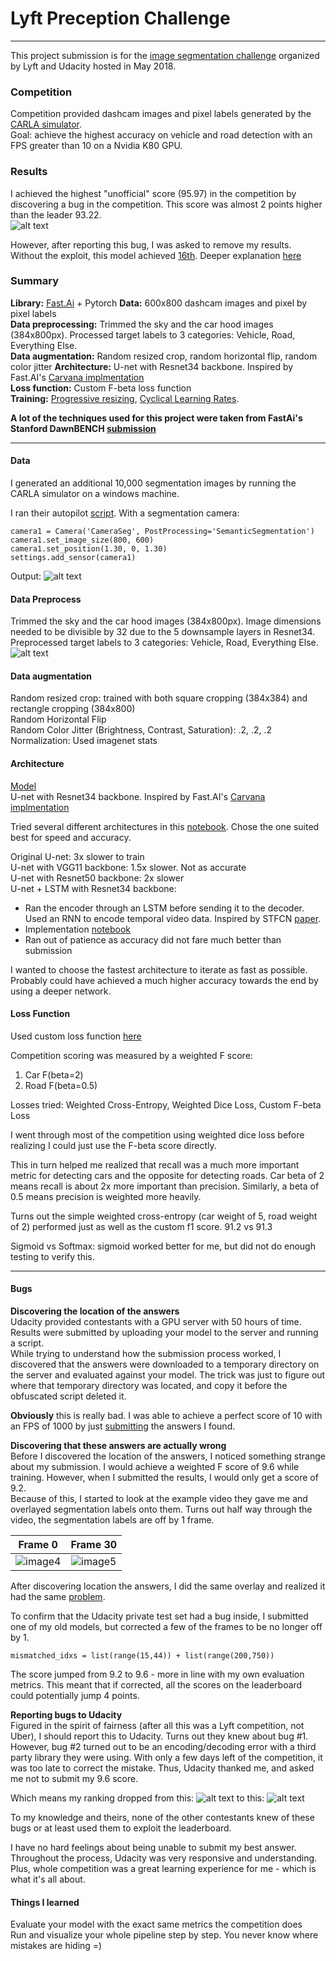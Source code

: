 # **Lyft Preception Challenge** 

---

This project submission is for the [image segmentation challenge](https://www.udacity.com/lyft-challenge) organized by Lyft and Udacity hosted in May 2018.  

### Competition
Competition provided dashcam images and pixel labels generated by the [CARLA simulator](http://carla.org/).  
Goal: achieve the highest accuracy on vehicle and road detection with an FPS greater than 10 on a Nvidia K80 GPU.

### Results
I achieved the highest "unofficial" score (95.97) in the competition by discovering a bug in the competition. This score was almost 2 points higher than the leader 93.22.  
![alt text][image1]

However, after reporting this bug, I was asked to remove my results.  Without the exploit, this model achieved [16th](https://classroom.udacity.com/nanodegrees/nd013/parts/78a1caae-489e-4e75-8368-e65cec97f63b/modules/f2b38613-4094-451e-957b-2a343dc667c0/lessons/fce3e4a7-05c3-43f4-9fe3-84f3f150b368/concepts/04ca1c4c-66b5-471b-859e-8fcaedd793ec). Deeper explanation [here](#bugs)

### Summary
**Library:** [Fast.Ai](https://github.com/fastai/fastai) + Pytorch
**Data:** 600x800 dashcam images and pixel by pixel labels  
**Data preprocessing:** Trimmed the sky and the car hood images (384x800px). Processed target labels to 3 categories: Vehicle, Road, Everything Else.  
**Data augmentation:** Random resized crop, random horizontal flip, random color jitter
**Architecture:** U-net with Resnet34 backbone. Inspired by Fast.AI's [Carvana implmentation](https://github.com/fastai/fastai/blob/master/courses/dl2/carvana-unet.ipynb)  
**Loss function:** Custom F-beta loss function  
**Training:** [Progressive resizing](https://arxiv.org/abs/1707.02921), [Cyclical Learning Rates](https://arxiv.org/abs/1506.01186). 

**A lot of the techniques used for this project were taken from FastAi's Stanford DawnBENCH [submission](http://www.fast.ai/2018/04/30/dawnbench-fastai/)**

---

#### Data
I generated an additional 10,000 segmentation images by running the CARLA simulator on a windows machine.

I ran their autopilot [script](https://github.com/carla-simulator/carla/blob/master/PythonClient/client_example.py). With a segmentation camera:  
```
camera1 = Camera('CameraSeg', PostProcessing='SemanticSegmentation')
camera1.set_image_size(800, 600)
camera1.set_position(1.30, 0, 1.30)
settings.add_sensor(camera1)
```

Output:
![alt text][image2]

#### Data Preprocess
Trimmed the sky and the car hood images (384x800px). Image dimensions needed to be divisible by 32 due to the 5 downsample layers in Resnet34.
Preprocessed target labels to 3 categories: Vehicle, Road, Everything Else.  
![alt text][image3]


#### Data augmentation
Random resized crop: trained with both square cropping (384x384) and rectangle cropping (384x800)  
Random Horizontal Flip  
Random Color Jitter (Brightness, Contrast, Saturation): .2, .2, .2  
Normalization: Used imagenet stats  


#### Architecture

[Model](./examples/arch.py)  
U-net with Resnet34 backbone. Inspired by Fast.AI's [Carvana implmentation](https://github.com/fastai/fastai/blob/master/courses/dl2/carvana-unet.ipynb) 

Tried several different architectures in this [notebook](./workspace/Example/lyft-unet-train34-arch-speed.ipynb). Chose the one suited best for speed and accuracy.

Original U-net: 3x slower to train  
U-net with VGG11 backbone: 1.5x slower. Not as accurate  
U-net with Resnet50 backbone: 2x slower  
U-net + LSTM with Resnet34 backbone: 
* Ran the encoder through an LSTM before sending it to the decoder. Used an RNN to encode temporal video data. Inspired by  STFCN [paper](https://arxiv.org/pdf/1608.05971.pdf). 
* Implementation [notebook](./workspace/Example/lyft-unet-train43-conv-lstm-try2.ipynb)
* Ran out of patience as accuracy did not fare much better than submission

I wanted to choose the fastest architecture to iterate as fast as possible. Probably could have achieved a much higher accuracy towards the end by using a deeper network.

#### Loss Function
Used custom loss function [here](./examples/loss.py)

Competition scoring was measured by a weighted F score:  
1. Car F(beta=2)
2. Road F(beta=0.5)

Losses tried: Weighted Cross-Entropy, Weighted Dice Loss, Custom F-beta Loss

I went through most of the competition using weighted dice loss before realizing I could just use the F-beta score directly.

This in turn helped me realized that recall was a much more important metric for detecting cars and the opposite for detecting roads.
Car beta of 2 means recall is about 2x more important than precision.
Similarly, a beta of 0.5 means precision is weighted more heavily.

Turns out the simple weighted cross-entropy (car weight of 5, road weight of 2) performed just as well as the custom f1 score. 91.2 vs 91.3

Sigmoid vs Softmax: sigmoid worked better for me, but did not do enough testing to verify this.

---

#### Bugs
**Discovering the location of the answers**  
Udacity provided contestants with a GPU server with 50 hours of time. Results were submitted by uploading your model to the server and running a script.  
While trying to understand how the submission process worked, I discovered that the answers were downloaded to a temporary directory on the server and evaluated against your model. The trick was just to figure out where that temporary directory was located, and copy it before the obfuscated script deleted it.  

**Obviously** this is really bad. I was able to achieve a perfect score of 10 with an FPS of 1000 by just [submitting](./workspace/Example/demo-precashed-ans.py) the answers I found. 

**Discovering that these answers are actually wrong**  
Before I discovered the location of the answers, I noticed something strange about my submission. I would achieve a weighted F score of 9.6 while training. However, when I submitted the results, I would only get a score of 9.2.  
Because of this, I started to look at the example video they gave me and overlayed segmentation labels onto them. Turns out half way through the video, the segmentation labels are off by 1 frame.

Frame 0            |  Frame 30
:-------------------------:|:-------------------------:
![image4]  |  ![image5]


After discovering location the answers, I did the same overlay and realized it had the same [problem](./workspace/merged_unsynced_output.mp4).

To confirm that the Udacity private test set had a bug inside, I submitted one of my old models, but corrected a few of the frames to be no longer off by 1.  
```
mismatched_idxs = list(range(15,44)) + list(range(200,750))
```

The score jumped from 9.2 to 9.6 - more in line with my own evaluation metrics. This meant that if corrected, all the scores on the leaderboard could potentially jump 4 points.

**Reporting bugs to Udacity**  
Figured in the spirit of fairness (after all this was a Lyft competition, not Uber), I should report this to Udacity. Turns out they knew about bug #1. However, bug #2 turned out to be an encoding/decoding error with a third party library they were using. With only a few days left of the competition, it was too late to correct the mistake. Thus, Udacity thanked me, and asked me not to submit my 9.6 score. 

Which means my ranking dropped from this:
![alt text][image1]
to this: 
![alt text][image7]

To my knowledge and theirs, none of the other contestants knew of these bugs or at least used them to exploit the leaderboard.

I have no hard feelings about being unable to submit my best answer. Throughout the process, Udacity was very responsive and understanding. Plus, whole competition was a great learning experience for me - which is what it's all about.  

#### Things I learned
Evaluate your model with the exact same metrics the competition does  
Run and visualize your whole pipeline step by step. You never know where mistakes are hiding =)


[//]: # (Image References)

[image1]: ./examples/new_leaderboard_screenshot.png "Leaderboard Exploit"
[image2]: ./examples/data_plot.png "Data"
[image3]: ./examples/data_plot_preprocessed.png "Preprocessed"
[image4]: ./examples/mismatch_frame_0.png "Frame 0"
[image5]: ./examples/mismatch_frame_30.png "Frame 30"
[image6]: ./workspace/merged_unsynced_output.mp4 "Mismatched Output"
[image7]: ./examples/sad_leaderboard_screenshot.png "Leaderboard Exploit"